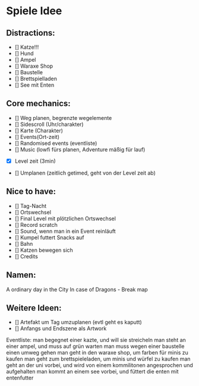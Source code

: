 # Spiele Idee 

## Distractions: 
- [] Katze!!! 
- [] Hund
- [] Ampel 
- [] Waraxe Shop 
- [] Baustelle
- [] Brettspielladen
- [] See mit Enten 

## Core mechanics:
- [] Weg planen, begrenzte wegelemente 
- [] Sidescroll (Uhr/charakter) 
- [] Karte (Charakter)
- [] Events(Ort-zeit)
- [] Randomised events (eventliste)
- [] Music (lowfi fürs planen, Adventure mäßig für lauf)
- [x] Level zeit (3min)
- [] Umplanen (zeitlich getimed, geht von der Level zeit ab)

## Nice to have:
- [] Tag-Nacht 
- [] Ortswechsel
- [] Final Level mit plötzlichen Ortswechsel
- [] Record scratch
- [] Sound, wenn man in ein Event reinläuft
- [] Kumpel futtert Snacks auf 
- [] Bahn
- [] Katzen bewegen sich
- [] Credits

## Namen:
A ordinary day in the City 
In case of Dragons - Break map 

## Weitere Ideen: 
- [] Artefakt um Tag umzuplanen (evtl geht es kaputt)
- [] Anfangs und Endszene als Artwork

Eventliste:
man begegnet einer kazte, und will sie streicheln
man steht an einer ampel, und muss auf grün warten
man muss wegen einer baustelle einen umweg gehen
man geht in den waraxe shop, um farben für minis zu kaufen
man geht zum brettspieleladen, um minis und würfel zu kaufen
man geht an der uni vorbei, und wird von einem kommilitonen angesprochen und aufgehalten
man kommt an einem see vorbei, und füttert die enten mit entenfutter
